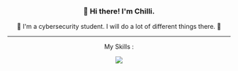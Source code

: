 <h3 align="center">👋 Hi there! I'm Chilli.</h3>
<p align="center"> 👀 I'm a cybersecurity student. I will do a lot of different things there. 👀 </p>

---
<p align="center"> My Skills : </p>
<p align="center">
  <a href="https://skillicons.dev">
    <img src="https://skillicons.dev/icons?i=py,js,c,powershell,bash,lua,php,regex,mysql,git,kubernetes,docker,linux,grafana" />
  </a>
</p>
